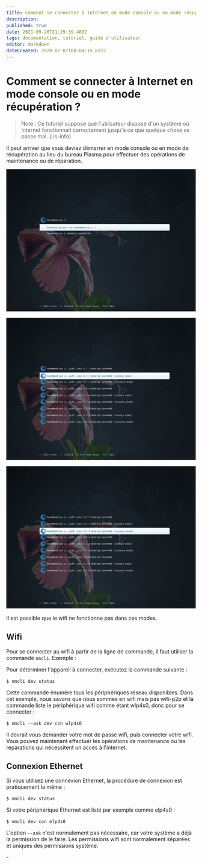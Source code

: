 ```yaml
---
title: Comment se connecter à Internet en mode console ou en mode récupération ?
description: 
published: true
date: 2021-09-26T21:29:39.480Z
tags: documentation, tutoriel, guide d'utilisateur
editor: markdown
dateCreated: 2020-07-07T08:04:15.837Z
---
```


# Comment se connecter à Internet en mode console ou en mode récupération ?


> Note : Ce tutoriel suppose que l'utilisateur dispose d'un système où Internet fonctionnait correctement jusqu'à ce que quelque chose se passe mal.
{.is-info}


Il peut arriver que vous deviez démarrer en mode console ou en mode de récupération au lieu du bureau Plasma pour effectuer des opérations de maintenance ou de réparation.

![boot-advanced.jpg](/images/boot-advanced.jpg)

![boot-console-mode.jpg](/images/boot-console-mode.jpg)

![boot-recovery-mode.jpg](/images/boot-recovery-mode.jpg)


Il est possible que le wifi ne fonctionne pas dans ces modes.

## Wifi
Pour se connecter au wifi à partir de la ligne de commande, il faut utiliser la commande `nmcli`. Exemple :

Pour déterminer l'appareil à connecter, exécutez la commande suivante :

```
$ nmcli dev status
```

Cette commande énumère tous les périphériques réseau disponibles. Dans cet exemple, nous savons que nous sommes en wifi mais pas wifi-p2p et la commande liste le périphérique wifi comme étant wlp4s0, donc pour se connecter :

```
$ nmcli --ask dev con wlp4s0
```

Il devrait vous demander votre mot de passe wifi, puis connecter votre wifi.
Vous pouvez maintenant effectuer les opérations de maintenance ou les réparations qui nécessitent un accès à l'internet.

## Connexion Ethernet

Si vous utilisez une connexion Ethernet, la procédure de connexion est pratiquement la même :

```
$ nmcli dev status
```

Si votre périphérique Ethernet est listé par exemple comme elp4s0 :

```
$ nmcli dev con elp4s0
```

L'option `--ask` n'est normalement pas nécessaire, car votre système a déjà la permission de le faire.
Les permissions wifi sont normalement séparées et uniques des permissions système.

\-




